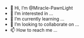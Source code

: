 - 👋 Hi, I’m @Miracle-PawnLight
- 👀 I’m interested in ...
- 🌱 I’m currently learning ...
- 💞️ I’m looking to collaborate on ...
- 📫 How to reach me ...

<!---
Miracle-PawnLight/Miracle-PawnLight is a ✨ special ✨ repository because its `README.md` (this file) appears on your GitHub profile.
You can click the Preview link to take a look at your changes.
--->
